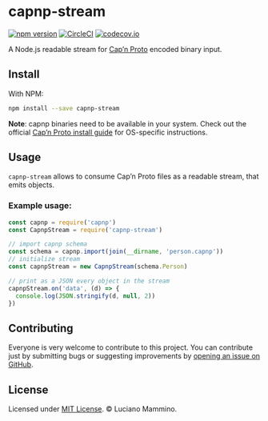 # capnp-stream

[![npm version](https://badge.fury.io/js/capnp-stream.svg)](http://badge.fury.io/js/capnp-stream)
[![CircleCI](https://circleci.com/gh/lmammino/capnp-stream.svg?style=shield)](https://circleci.com/gh/lmammino/capnp-stream)
[![codecov.io](https://codecov.io/gh/lmammino/capnp-stream/coverage.svg?branch=master)](https://codecov.io/gh/lmammino/capnp-stream)

A Node.js readable stream for [Cap’n Proto](https://capnproto.org/) encoded binary input.


## Install

With NPM:

```bash
npm install --save capnp-stream
```

**Note**: capnp binaries need to be available in your system. Check out the official
[Cap’n Proto install guide](https://capnproto.org/install.html) for OS-specific instructions.


## Usage

`capnp-stream` allows to consume Cap’n Proto files as a readable stream, that emits
objects.


### Example usage:

```javascript
const capnp = require('capnp')
const CapnpStream = require('capnp-stream')

// import capnp schema
const schema = capnp.import(join(__dirname, 'person.capnp'))
// initialize stream
const capnpStream = new CapnpStream(schema.Person)

// print as a JSON every object in the stream
capnpStream.on('data', (d) => {
  console.log(JSON.stringify(d, null, 2))
})
```


## Contributing

Everyone is very welcome to contribute to this project.
You can contribute just by submitting bugs or suggesting improvements by
[opening an issue on GitHub](https://github.com/lmammino/capnp-stream/issues).


## License

Licensed under [MIT License](LICENSE). © Luciano Mammino.
